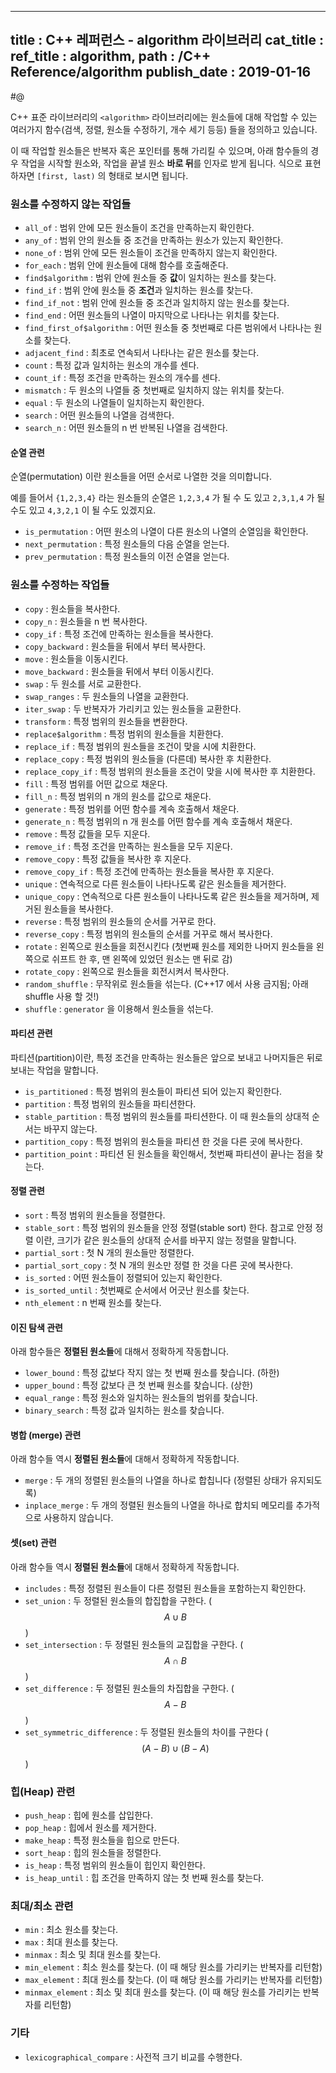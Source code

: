 ----------------
title : C++ 레퍼런스 - algorithm 라이브러리
cat_title : <algorithm>
ref_title : algorithm, <algorithm>
path : /C++ Reference/algorithm
publish_date : 2019-01-16
----------------

#@ <algorithm>

C++ 표준 라이브러리의 `<algorithm>` 라이브러리에는 원소들에 대해 작업할 수 있는 여러가지 함수(검색, 정렬, 원소들 수정하기, 개수 세기 등등) 들을 정의하고 있습니다.

이 때 작업할 원소들은 반복자 혹은 포인터를 통해 가리킬 수 있으며, 아래 함수들의 경우 작업을 시작할 원소와, 작업을 끝낼 원소 **바로 뒤**를 인자로 받게 됩니다. 식으로 표현하자면 `[first, last)` 의 형태로 보시면 됩니다.

### 원소를 수정하지 않는 작업들

* `all_of` : 범위 안에 모든 원소들이 조건을 만족하는지 확인한다.
* `any_of` : 범위 안의 원소들 중 조건을 만족하는 원소가 있는지 확인한다.
* `none_of` : 범위 안에 모든 원소들이 조건을 만족하지 않는지 확인한다.
* `for_each` : 범위 안에 원소들에 대해 함수를 호출해준다.
* `find$algorithm` : 범위 안에 원소들 중 **값**이 일치하는 원소를 찾는다.
* `find_if` : 범위 안에 원소들 중 **조건**과 일치하는 원소를 찾는다.
* `find_if_not` : 범위 안에 원소들 중 조건과 일치하지 않는 원소를 찾는다.
* `find_end` : 어떤 원소들의 나열이 마지막으로 나타나는 위치를 찾는다.
* `find_first_of$algorithm` : 어떤 원소들 중 첫번째로 다른 범위에서 나타나는 원소를 찾는다.
* `adjacent_find` : 최초로 연속되서 나타나는 같은 원소를 찾는다.
* `count` : 특정 값과 일치하는 원소의 개수를 센다.
* `count_if` : 특정 조건을 만족하는 원소의 개수를 센다.
* `mismatch` : 두 원소의 나열들 중 첫번째로 일치하지 않는 위치를 찾는다.
* `equal` : 두 원소의 나열들이 일치하는지 확인한다.
* `search` : 어떤 원소들의 나열을 검색한다.
* `search_n` : 어떤 원소들의 n 번 반복된 나열을 검색한다.

#### 순열 관련

순열(permutation) 이란 원소들을 어떤 순서로 나열한 것을 의미합니다.

예를 들어서 `{1,2,3,4}` 라는 원소들의 순열은 `1,2,3,4` 가 될 수 도 있고 `2,3,1,4` 가 될 수도 있고 `4,3,2,1` 이 될 수도 있겠지요.

* `is_permutation` : 어떤 원소의 나열이 다른 원소의 나열의 순열임을 확인한다.
* `next_permutation` : 특정 원소들의 다음 순열을 얻는다.
* `prev_permutation` : 특정 원소들의 이전 순열을 얻는다.

### 원소를 수정하는 작업들

* `copy` : 원소들을 복사한다.
* `copy_n` : 원소들을 n 번 복사한다.
* `copy_if` : 특정 조건에 만족하는 원소들을 복사한다.
* `copy_backward` : 원소들을 뒤에서 부터 복사한다.
* `move` : 원소들을 이동시킨다.
* `move_backward` : 원소들을 뒤에서 부터 이동시킨다.
* `swap` : 두 원소를 서로 교환한다.
* `swap_ranges` : 두 원소들의 나열을 교환한다.
* `iter_swap` : 두 반복자가 가리키고 있는 원소들을 교환한다.
* `transform` : 특정 범위의 원소들을 변환한다.
* `replace$algorithm` : 특정 범위의 원소들을 치환한다.
* `replace_if` : 특정 범위의 원소들을 조건이 맞을 시에 치환한다.
* `replace_copy` : 특정 범위의 원소들을 (다른데) 복사한 후 치환한다.
* `replace_copy_if` : 특정 범위의 원소들을 조건이 맞을 시에 복사한 후 치환한다.
* `fill` : 특정 범위를 어떤 값으로 채운다.
* `fill_n` : 특정 범위의 n 개의 원소를 값으로 채운다.
* `generate` : 특정 범위를 어떤 함수를 계속 호출해서 채운다.
* `generate_n` : 특정 범위의 n 개 원소를 어떤 함수를 계속 호출해서 채운다.
* `remove` : 특정 값들을 모두 지운다.
* `remove_if` : 특정 조건을 만족하는 원소들을 모두 지운다.
* `remove_copy` : 특정 값들을 복사한 후 지운다.
* `remove_copy_if` : 특정 조건에 만족하는 원소들을 복사한 후 지운다.
* `unique` : 연속적으로 다른 원소들이 나타나도록 같은 원소들을 제거한다.
* `unique_copy` : 연속적으로 다른 원소들이 나타나도록 같은 원소들을 제거하며, 제거된 원소들을 복사한다.
* `reverse` : 특정 범위의 원소들의 순서를 거꾸로 한다.
* `reverse_copy` : 특정 범위의 원소들의 순서를 거꾸로 해서 복사한다.
* `rotate` : 왼쪽으로 원소들을 회전시킨다 (첫번째 원소를 제외한 나머지 원소들을 왼쪽으로 쉬프트 한 후, 맨 왼쪽에 있었던 원소는 맨 뒤로 감)
* `rotate_copy` : 왼쪽으로 원소들을 회전시켜서 복사한다.
* `random_shuffle` : 무작위로 원소들을 섞는다. (C++17 에서 사용 금지됨; 아래 shuffle 사용 할 것!)
* `shuffle` : `generator` 을 이용해서 원소들을 섞는다.

#### 파티션 관련

파티션(partition)이란, 특정 조건을 만족하는 원소들은 앞으로 보내고 나머지들은 뒤로 보내는 작업을 말합니다.

* `is_partitioned` : 특정 범위의 원소들이 파티션 되어 있는지 확인한다.
* `partition` : 특정 범위의 원소들을 파티션한다.
* `stable_partition` : 특정 범위의 원소들를 파티션한다. 이 때 원소들의 상대적 순서는 바꾸지 않는다.
* `partition_copy` : 특정 범위의 원소들을 파티션 한 것을 다른 곳에 복사한다.
* `partition_point` : 파티션 된 원소들을 확인해서, 첫번째 파티션이 끝나는 점을 찾는다.

#### 정렬 관련

* `sort` : 특정 범위의 원소들을 정렬한다.
* `stable_sort` : 특정 범위의 원소들을 안정 정렬(stable sort) 한다. 참고로 안정 정렬 이란, 크기가 같은 원소들의 상대적 순서를 바꾸지 않는 정렬을 말합니다.
* `partial_sort` : 첫 N 개의 원소들만 정렬한다.
* `partial_sort_copy` : 첫 N 개의 원소만 정렬 한 것을 다른 곳에 복사한다.
* `is_sorted` : 어떤 원소들이 정렬되어 있는지 확인한다.
* `is_sorted_until` : 첫번째로 순서에서 어긋난 원소를 찾는다.
* `nth_element` : n 번째 원소를 찾는다.

#### 이진 탐색 관련

아래 함수들은 **정렬된 원소들**에 대해서 정확하게 작동합니다.

* `lower_bound` : 특정 값보다 작지 않는 첫 번째 원소를 찾습니다. (하한)
* `upper_bound` : 특정 값보다 큰 첫 번째 원소를 찾습니다. (상한)
* `equal_range` : 특정 원소와 일치하는 원소들의 범위를 찾습니다.
* `binary_search` : 특정 값과 일치하는 원소를 찾습니다.

#### 병합 (merge) 관련

아래 함수들 역시 **정렬된 원소들**에 대해서 정확하게 작동합니다.

* `merge` : 두 개의 정렬된 원소들의 나열을 하나로 합칩니다 (정렬된 상태가 유지되도록)
* `inplace_merge` : 두 개의 정렬된 원소들의 나열을 하나로 합치되 메모리를 추가적으로 사용하지 않습니다.

#### 셋(set) 관련

아래 함수들 역시 **정렬된 원소들**에 대해서 정확하게 작동합니다.

* `includes` : 특정 정렬된 원소들이 다른 정렬된 원소들을 포함하는지 확인한다.
* `set_union` : 두 정렬된 원소들의 합집합을 구한다. ($$A\cup B$$)
* `set_intersection` : 두 정렬된 원소들의 교집합을 구한다. ($$A\cap B$$)
* `set_difference` : 두 정렬된 원소들의 차집합을 구한다. ($$A-B$$)
* `set_symmetric_difference` : 두 정렬된 원소들의 차이를 구한다 ($$(A-B)\cup (B-A)$$)

### 힙(Heap) 관련

* `push_heap` : 힙에 원소를 삽입한다.
* `pop_heap` : 힙에서 원소를 제거한다.
* `make_heap` : 특정 원소들을 힙으로 만든다.
* `sort_heap` : 힙의 원소들을 정렬한다.
* `is_heap` : 특정 범위의 원소들이 힙인지 확인한다.
* `is_heap_until` : 힙 조건을 만족하지 않는 첫 번째 원소를 찾는다.

### 최대/최소 관련

* `min` : 최소 원소를 찾는다.
* `max` : 최대 원소를 찾는다.
* `minmax` : 최소 및 최대 원소를 찾는다.
* `min_element` : 최소 원소를 찾는다. (이 때 해당 원소를 가리키는 반복자를 리턴함)
* `max_element` : 최대 원소를 찾는다. (이 때 해당 원소를 가리키는 반복자를 리턴함)
* `minmax_element` : 최소 및 최대 원소를 찾는다. (이 때 해당 원소를 가리키는 반복자를 리턴함)

### 기타

* `lexicographical_compare` : 사전적 크기 비교를 수행한다.